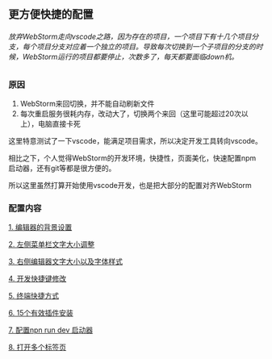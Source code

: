## 更方便快捷的配置

###### 放弃WebStorm走向vscode之路，因为存在的项目，一个项目下有十几个项目分支，每个项目分支对应着一个独立的项目。导致每次切换到一个子项目的分支的时候，WebStorm运行的项目都要停止，次数多了，每天都要面临down机。


### 原因

1. WebStorm来回切换，并不能自动刷新文件
2. 每次重启服务很耗内存，改动大了，切换两个来回（这里可能超过20次以上），电脑直接卡死


这里特意测试了一下vscode，能满足项目需求，所以决定开发工具转向vscode。

相比之下，个人觉得WebStorm的开发环境，快捷性，页面美化，快速配置npm启动器，还有git等都是很方便的。

所以这里虽然打算开始使用vscode开发，也是把大部分的配置对齐WebStorm


### 配置内容

[1. 编辑器的背景设置](https://github.com/Velg03961485/vscodeOfMore/tree/main/setting1)

[2. 左侧菜单栏文字大小调整](https://github.com/Velg03961485/vscodeOfMore/tree/main/setting2)

[3. 右侧编辑器文字大小以及字体样式](https://github.com/Velg03961485/vscodeOfMore/tree/main/setting3)

[4. 开发快捷键修改](https://github.com/Velg03961485/vscodeOfMore/tree/main/setting4)

[5. 终端快捷方式](https://github.com/Velg03961485/vscodeOfMore/tree/main/setting5)

[6. 15个有效插件安装](https://github.com/Velg03961485/vscodeOfMore/tree/main/setting6)

[7. 配置npn run dev 启动器](https://github.com/Velg03961485/vscodeOfMore/tree/main/setting7)

[8. 打开多个标签页](https://github.com/Velg03961485/vscodeOfMore/tree/main/setting8)